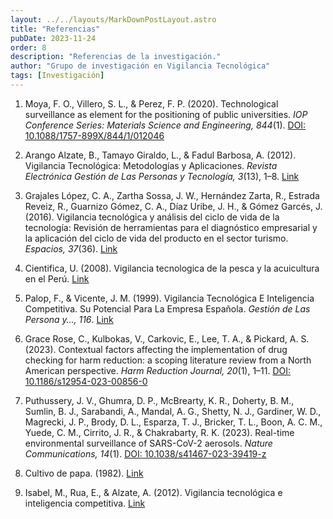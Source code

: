 ```yaml
---
layout: ../../layouts/MarkDownPostLayout.astro
title: "Referencias"
pubDate: 2023-11-24
order: 8
description: "Referencias de la investigación."
author: "Grupo de investigación en Vigilancia Tecnológica"
tags: [Investigación]
---
```


1. Moya, F. O., Villero, S. L., & Perez, F. P. (2020). Technological surveillance as element for the positioning of public universities. _IOP Conference Series: Materials Science and Engineering, 844_(1). [DOI: 10.1088/1757-899X/844/1/012046](https://doi.org/10.1088/1757-899X/844/1/012046)

2. Arango Alzate, B., Tamayo Giraldo, L., & Fadul Barbosa, A. (2012). Vigilancia Tecnológica: Metodologías y Aplicaciones. _Revista Electrónica Gestión de Las Personas y Tecnología, 3_(13), 1–8. [Link](https://www.redalyc.org/pdf/4778/477847114019.pdf)

3. Grajales López, C. A., Zartha Sossa, J. W., Hernández Zarta, R., Estrada Reveiz, R., Guarnizo Gómez, C. A., Díaz Uribe, J. H., & Gómez Garcés, J. (2016). Vigilancia tecnológica y análisis del ciclo de vida de la tecnología: Revisión de herramientas para el diagnóstico empresarial y la aplicación del ciclo de vida del producto en el sector turismo. _Espacios, 37_(36). [Link](https://www.researchgate.net/publication/312027775_Vigilancia_Tecnologica_y_Analisis_del_Ciclo_de_Vida_de_la)

4. Cientifica, U. (2008). Vigilancia tecnologica de la pesca y la acuicultura en el Perú. [Link](https://repositorio.cientifica.edu.pe/bitstream/handle/20.500.12805/2713/Vigilancia%20tecnol%c3%b3gica%20de%20la%20pesca-Ext.pdf?sequence=2&isAllowed=y)

5. Palop, F., & Vicente, J. M. (1999). Vigilancia Tecnológica E Inteligencia Competitiva. Su Potencial Para La Empresa Española. _Gestión de Las Persona y…, 116_. [Link](https://www.eenbasque.net/guia_transferencia_resultados/files/COTEC%20-%20Vigilancia%20Tecnologica%20e%20Inteligencia%20Competitiva%20-%20su%20potencial%20para%20la%20empresa%20espanola.pdf)

6. Grace Rose, C., Kulbokas, V., Carkovic, E., Lee, T. A., & Pickard, A. S. (2023). Contextual factors affecting the implementation of drug checking for harm reduction: a scoping literature review from a North American perspective. _Harm Reduction Journal, 20_(1), 1–11. [DOI: 10.1186/s12954-023-00856-0](https://doi.org/10.1186/s12954-023-00856-0)

7. Puthussery, J. V., Ghumra, D. P., McBrearty, K. R., Doherty, B. M., Sumlin, B. J., Sarabandi, A., Mandal, A. G., Shetty, N. J., Gardiner, W. D., Magrecki, J. P., Brody, D. L., Esparza, T. J., Bricker, T. L., Boon, A. C. M., Yuede, C. M., Cirrito, J. R., & Chakrabarty, R. K. (2023). Real-time environmental surveillance of SARS-CoV-2 aerosols. _Nature Communications, 14_(1). [DOI: 10.1038/s41467-023-39419-z](https://doi.org/10.1038/s41467-023-39419-z)

8. Cultivo de papa. (1982). [Link](http://hdl.handle.net/20.500.12324/23988)

9. Isabel, M., Rua, E., & Alzate, A. (2012). Vigilancia tecnológica e inteligencia competitiva. [Link](https://www.redalyc.org/pdf/4778/477847114018.pdf)
